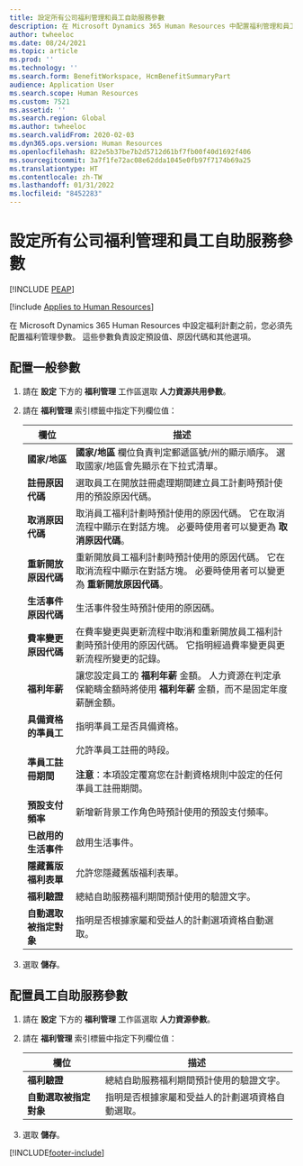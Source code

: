 ```yaml
---
title: 設定所有公司福利管理和員工自助服務參數
description: 在 Microsoft Dynamics 365 Human Resources 中配置福利管理和員工自助服務參數。
author: twheeloc
ms.date: 08/24/2021
ms.topic: article
ms.prod: ''
ms.technology: ''
ms.search.form: BenefitWorkspace, HcmBenefitSummaryPart
audience: Application User
ms.search.scope: Human Resources
ms.custom: 7521
ms.assetid: ''
ms.search.region: Global
ms.author: twheeloc
ms.search.validFrom: 2020-02-03
ms.dyn365.ops.version: Human Resources
ms.openlocfilehash: 822e5b37be7b2d5712d61bf7fb00f40d1692f406
ms.sourcegitcommit: 3a7f1fe72ac08e62dda1045e0fb97f7174b69a25
ms.translationtype: HT
ms.contentlocale: zh-TW
ms.lasthandoff: 01/31/2022
ms.locfileid: "8452283"
---
```

# <a name="set-benefits-management-and-employee-self-service-parameters-for-all-companies"></a>設定所有公司福利管理和員工自助服務參數


[!INCLUDE [PEAP](../includes/peap-2.md)]

[!include [Applies to Human Resources](../includes/applies-to-hr.md)]

在 Microsoft Dynamics 365 Human Resources 中設定福利計劃之前，您必須先配置福利管理參數。 這些參數負責設定預設值、原因代碼和其他選項。 

## <a name="configure-general-parameters"></a>配置一般參數

1. 請在 **設定** 下方的 **福利管理** 工作區選取 **人力資源共用參數**。

2. 請在 **福利管理** 索引標籤中指定下列欄位值：

   | 欄位 | 描述 |
   | --- | --- |
   | **國家/地區** | **國家/地區** 欄位負責判定郵遞區號/州的顯示順序。 選取國家/地區會先顯示在下拉式清單。 |
   | **註冊原因代碼** | 選取員工在開放註冊處理期間建立員工計劃時預計使用的預設原因代碼。 |
   | **取消原因代碼** | 取消員工福利計劃時預計使用的原因代碼。 它在取消流程中顯示在對話方塊。 必要時使用者可以變更為 **取消原因代碼**。 |
   | **重新開放原因代碼** | 重新開放員工福利計劃時預計使用的原因代碼。 它在取消流程中顯示在對話方塊。 必要時使用者可以變更為 **重新開放原因代碼**。 | 
   | **生活事件原因代碼** | 生活事件發生時預計使用的原因碼。 |
   | **費率變更原因代碼** | 在費率變更與更新流程中取消和重新開放員工福利計劃時預計使用的原因代碼。 它指明經過費率變更與更新流程所變更的記錄。 |
   | **福利年薪** | 讓您設定員工的 **福利年薪** 金額。 人力資源在判定承保範疇金額時將使用 **福利年薪** 金額，而不是固定年度薪酬金額。 |
   | **具備資格的準員工** | 指明準員工是否具備資格。 |
   | **準員工註冊期間** | 允許準員工註冊的時段。</br></br>**注意**：本項設定覆寫您在計劃資格規則中設定的任何準員工註冊期間。 |
   | **預設支付頻率** | 新增新背景工作角色時預計使用的預設支付頻率。 |
   | **已啟用的生活事件** | 啟用生活事件。 |
   | **隱藏舊版福利表單** | 允許您隱藏舊版福利表單。 |
   | **福利驗證** | 總結自助服務福利期間預計使用的驗證文字。 |
   | **自動選取被指定對象** | 指明是否根據家屬和受益人的計劃選項資格自動選取。 |

3. 選取 **儲存**。

## <a name="configure-employee-self-service-parameters"></a>配置員工自助服務參數

1. 請在 **設定** 下方的 **福利管理** 工作區選取 **人力資源參數**。

2. 請在 **福利管理** 索引標籤中指定下列欄位值：

   | 欄位 | 描述 |
   | --- | --- |
   | **福利驗證** | 總結自助服務福利期間預計使用的驗證文字。 |
   | **自動選取被指定對象** | 指明是否根據家屬和受益人的計劃選項資格自動選取。 |

3. 選取 **儲存**。




[!INCLUDE[footer-include](../includes/footer-banner.md)]
